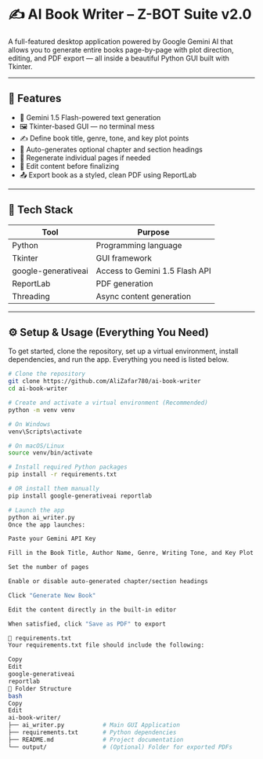 # ✍️ AI Book Writer – Z-BOT Suite v2.0

A full-featured desktop application powered by Google Gemini AI that allows you to generate entire books page-by-page with plot direction, editing, and PDF export — all inside a beautiful Python GUI built with Tkinter.

---

## 🚀 Features

- 🧠 Gemini 1.5 Flash-powered text generation
- 🖼️ Tkinter-based GUI — no terminal mess
- ✍️ Define book title, genre, tone, and key plot points
- 📄 Auto-generates optional chapter and section headings
- 🔁 Regenerate individual pages if needed
- 📝 Edit content before finalizing
- 📤 Export book as a styled, clean PDF using ReportLab

---

## 🧰 Tech Stack

| Tool                  | Purpose                        |
|-----------------------|--------------------------------|
| Python                | Programming language           |
| Tkinter               | GUI framework                  |
| google-generativeai   | Access to Gemini 1.5 Flash API |
| ReportLab             | PDF generation                 |
| Threading             | Async content generation       |

---

## ⚙️ Setup & Usage (Everything You Need)

To get started, clone the repository, set up a virtual environment, install dependencies, and run the app. Everything you need is listed below.

```bash
# Clone the repository
git clone https://github.com/AliZafar780/ai-book-writer
cd ai-book-writer

# Create and activate a virtual environment (Recommended)
python -m venv venv

# On Windows
venv\Scripts\activate

# On macOS/Linux
source venv/bin/activate

# Install required Python packages
pip install -r requirements.txt

# OR install them manually
pip install google-generativeai reportlab

# Launch the app
python ai_writer.py
Once the app launches:

Paste your Gemini API Key

Fill in the Book Title, Author Name, Genre, Writing Tone, and Key Plot Points

Set the number of pages

Enable or disable auto-generated chapter/section headings

Click "Generate New Book"

Edit the content directly in the built-in editor

When satisfied, click "Save as PDF" to export

🧪 requirements.txt
Your requirements.txt file should include the following:

Copy
Edit
google-generativeai
reportlab
📁 Folder Structure
bash
Copy
Edit
ai-book-writer/
├── ai_writer.py           # Main GUI Application
├── requirements.txt       # Python dependencies
├── README.md              # Project documentation
└── output/                # (Optional) Folder for exported PDFs
